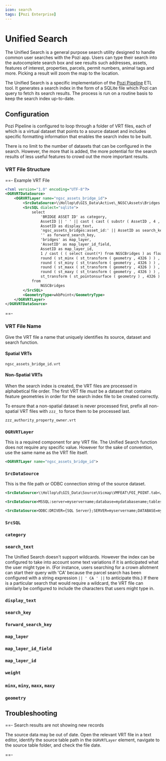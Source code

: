 ```yaml
---
icon: search
tags: [Pozi Enterprise]
---
```


# Unified Search

The Unified Search is a general purpose search utility designed to handle common user searches with the Pozi app. Users can type their search into the autocomplete search box and see results such addresses, assets, features of interest, properties, parcels, permit numbers, animal tags and more. Picking a result will zoom the map to the location.

The Unified Search is a specific implementation of the [Pozi Pipeline](./pipeline/) ETL tool. It generates a search index in the form of a SQLite file which Pozi can query to fetch its search results. The process is run on a routine basis to keep the search index up-to-date.

## Configuration

Pozi Pipeline is configured to loop through a folder of VRT files, each of which is a virtual dataset that points to a source dataset and includes specific formatting information that enables the search index to be built.

There is no limit to the number of datasets that can be configured in the search. However, the more that is added, the more potential for the search results of less useful features to crowd out the more important results.


### VRT File Structure

==- Example VRT File

```xml
<?xml version="1.0" encoding="UTF-8"?>
<OGRVRTDataSource>
    <OGRVRTLayer name="ngsc_assets_bridge_id">
        <SrcDataSource>\\Hollop\d\GIS_Data\Active\_NGSC\Assets\Bridges.geojson</SrcDataSource>
        <SrcSQL dialect="sqlite">
            select
                'BRIDGE ASSET ID' as category,
                AssetID || ' ' || cast ( cast ( substr ( AssetID , 4 , 99 ) as integer ) as varchar ) as search_text,
                AssetID as display_text,
                'ngsc_assets_bridges:asset_id:' || AssetID as search_key,
                '' as forward_search_key,
                'bridges' as map_layer,
                'AssetID' as map_layer_id_field,
                AssetID as map_layer_id,
                1 / cast ( ( select count(*) from NGSCBridges ) as float ) as weight,
                round ( st_minx ( st_transform ( geometry , 4326 ) ) , 6 ) as minx,
                round ( st_miny ( st_transform ( geometry , 4326 ) ) , 6 ) as miny,
                round ( st_maxx ( st_transform ( geometry , 4326 ) ) , 6 ) as maxx,
                round ( st_maxy ( st_transform ( geometry , 4326 ) ) , 6 ) as maxy,
                st_transform ( st_pointonsurface ( geometry ) , 4326 ) as geometry
            from
			    NGSCBridges
        </SrcSQL>
        <GeometryType>wkbPoint</GeometryType>
    </OGRVRTLayer>
</OGRVRTDataSource>
```

==-

### VRT File Name

Give the VRT file a name that uniquely identifies its source, dataset and search function.

#### Spatial VRTs

``` Example VRT File Name
ngsc_assets_bridge_id.vrt
```

#### Non-Spatial VRTs

When the search index is created, the VRT files are processed in alphabetical file order. The first VRT file *must* be a dataset that contains feature geometries in order for the search index file to be created correctly.

To ensure that a non-spatial dataset is never processed first, prefix all non-spatial VRT files with `zzz_` to force them to be processed last.

``` Example VRT File Name for Non-Spatial Dataset
zzz_authority_property_owner.vrt
```

### `OGRVRTLayer`

This is a required component for any VRT file. The Unified Search function does not require any specific value. However for the sake of convention, use the same name as the VRT file itself.

```xml Example OGRVRTLayer
<OGRVRTLayer name="ngsc_assets_bridge_id">
```

### `SrcDataSource`

This is the file path or ODBC connection string of the source dataset.

```xml Example file path
<SrcDataSource>\\Hollop\d\GIS_Data\Source\Vicmap\VMFEAT\FOI_POINT.tab</SrcDataSource>
```

```xml Example SQL Server connection string
<SrcDataSource>MSSQL:server=myservername;database=mydatabasename;tables=mytablename</SrcDataSource>
```

```xml Example ODBC connection string
<SrcDataSource>ODBC:DRIVER={SQL Server};SERVER=myservername;DATABASE=mydatabasename,mytablename</SrcDataSource>
```

### `SrcSQL`


### `category`


### `search_text`


The Unified Search doesn't support wildcards. However the index can be configured to take into account some text variations if it is anticipated what the user might type in. (For instance, users searching for a crown allotment can start their query with 'CA' because the parcel search has been configured with a string expression `|| ' CA ' ||` to anticipate this.) If there is a particular search that would require a wildcard, the VRT file can similarly be configured to include the characters that users might type in.

### `display_text`


### `search_key`


### `forward_search_key`


### `map_layer`


### `map_layer_id_field`


### `map_layer_id`


### `weight`


### `minx`, `miny`, `maxx`, `maxy`


### `geometry`




## Troubleshooting

==- Search results are not showing new records

  The source data may be out of date. Open the relevant VRT file in a text editor, identify the source table path in the `OGRVRTLayer` element, navigate to the source table folder, and check the file date.

==-
